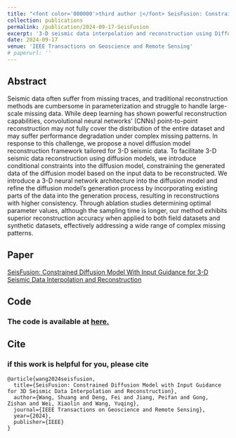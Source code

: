 ```yaml
---
title: "<font color='000000'>third author |</font> SeisFusion: Constrained Diffusion Model With Input Guidance for 3-D Seismic Data Interpolation and Reconstruction"
collection: publications
permalink: /publication/2024-09-17-SeisFusion
excerpt: '3-D seismic data interpolation and reconstruction using Diffusion Model.'
date: 2024-09-17
venue: 'IEEE Transactions on Geoscience and Remote Sensing'
# paperurl: ''
---
```


## Abstract

Seismic data often suffer from missing traces, and traditional reconstruction methods are cumbersome in parameterization and struggle to handle large-scale missing data. While deep learning has shown powerful reconstruction capabilities, convolutional neural networks’ (CNNs) point-to-point reconstruction may not fully cover the distribution of the entire dataset and may suffer performance degradation under complex missing patterns. In response to this challenge, we propose a novel diffusion model reconstruction framework tailored for 3-D seismic data. To facilitate 3-D seismic data reconstruction using diffusion models, we introduce conditional constraints into the diffusion model, constraining the generated data of the diffusion model based on the input data to be reconstructed. We introduce a 3-D neural network architecture into the diffusion model and refine the diffusion model’s generation process by incorporating existing parts of the data into the generation process, resulting in reconstructions with higher consistency. Through ablation studies determining optimal parameter values, although the sampling time is longer, our method exhibits superior reconstruction accuracy when applied to both field datasets and synthetic datasets, effectively addressing a wide range of complex missing patterns.
## Paper

[SeisFusion: Constrained Diffusion Model With Input Guidance for 3-D Seismic Data Interpolation and Reconstruction](https://ieeexplore.ieee.org/abstract/document/10681481)


## Code

### The code is available at [here.](https://github.com/WAL-l/SeisFusion)

## Cite


### if this work is helpful for you, please cite

```
@article{wang2024seisfusion,
  title={SeisFusion: Constrained Diffusion Model with Input Guidance for 3D Seismic Data Interpolation and Reconstruction},
  author={Wang, Shuang and Deng, Fei and Jiang, Peifan and Gong, Zishan and Wei, Xiaolin and Wang, Yuqing},
  journal={IEEE Transactions on Geoscience and Remote Sensing},
  year={2024},
  publisher={IEEE}
}
````

